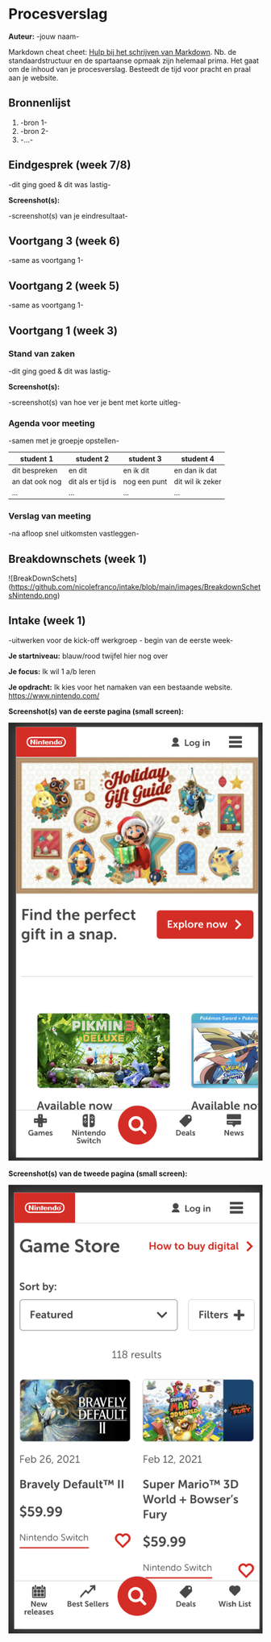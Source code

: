 # Procesverslag
**Auteur:** -jouw naam-

Markdown cheat cheet: [Hulp bij het schrijven van Markdown](https://github.com/adam-p/markdown-here/wiki/Markdown-Cheatsheet). Nb. de standaardstructuur en de spartaanse opmaak zijn helemaal prima. Het gaat om de inhoud van je procesverslag. Besteedt de tijd voor pracht en praal aan je website.



## Bronnenlijst
1. -bron 1-
2. -bron 2-
3. -...-



## Eindgesprek (week 7/8)

-dit ging goed & dit was lastig-

**Screenshot(s):**

-screenshot(s) van je eindresultaat-



## Voortgang 3 (week 6)

-same as voortgang 1-



## Voortgang 2 (week 5)

-same as voortgang 1-



## Voortgang 1 (week 3)

### Stand van zaken

-dit ging goed & dit was lastig-

**Screenshot(s):**

-screenshot(s) van hoe ver je bent met korte uitleg-

### Agenda voor meeting

-samen met je groepje opstellen-

| student 1      | student 2          | student 3    | student 4        |
| ---            | ---                | ---          | ---              |
| dit bespreken  | en dit             | en ik dit    | en dan ik dat    |
| an dat ook nog | dit als er tijd is | nog een punt | dit wil ik zeker |
| ...            | ...                | ...          | ...              |

### Verslag van meeting

-na afloop snel uitkomsten vastleggen-



## Breakdownschets (week 1)

![BreakDownSchets] (https://github.com/nicolefranco/intake/blob/main/images/BreakdownSchetsNintendo.png)



## Intake (week 1)
-uitwerken voor de kick-off werkgroep - begin van de eerste week-

**Je startniveau:** blauw/rood twijfel hier nog over

**Je focus:** Ik wil 1 a/b leren

**Je opdracht:** Ik kies voor het namaken van een bestaande website. https://www.nintendo.com/

**Screenshot(s) van de eerste pagina (small screen):**

![Screenshot 1](https://github.com/nicolefranco/intake/blob/main/images/ScreenshotNintendo1.png)

**Screenshot(s) van de tweede pagina (small screen):**

![Screenshot 2](https://github.com/nicolefranco/intake/blob/main/images/ScreenshotNintendo2.png)
